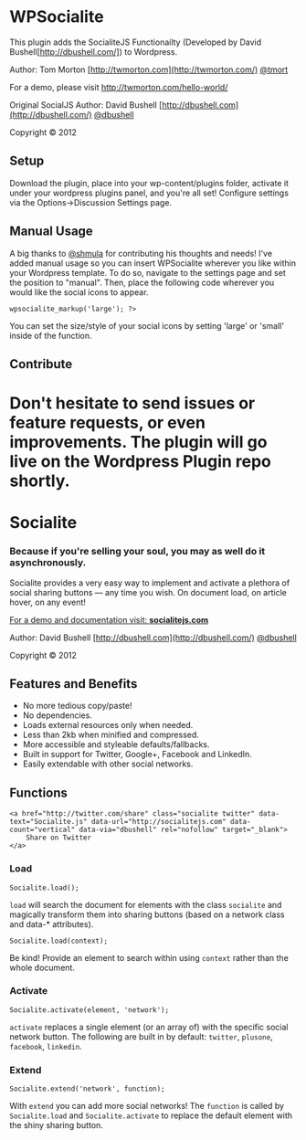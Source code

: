 # WPSocialite

This plugin adds the SocialiteJS Functionailty (Developed by David Bushell[http://dbushell.com/]) to Wordpress. 

Author: Tom Morton [http://twmorton.com](http://twmorton.com/) [@tmort](http://twitter.com/tmort/)

For a demo, please visit http://twmorton.com/hello-world/


Original SocialJS Author: David Bushell [http://dbushell.com](http://dbushell.com/) [@dbushell](http://twitter.com/dbushell/)

Copyright © 2012

## Setup

Download the plugin, place into your wp-content/plugins folder, activate it under your wordpress plugins panel, and you're all set! Configure settings via the Options->Discussion Settings page. 

## Manual Usage

A big thanks to [@shmula](http://twitter.com/shmula/) for contributing his thoughts and needs! I've added manual usage so you can insert WPSocialite wherever you like within your Wordpress template. To do so, navigate to the settings page and set the position to "manual". Then, place the following code wherever you would like the social icons to appear. 

<code><?php echo $wpsocialite->wpsocialite_markup('large'); ?> </code> 

You can set the size/style of your social icons by setting 'large' or 'small' inside of the function. 

## Contribute

Don't hesitate to send issues or feature requests, or even improvements. The plugin will go live on the Wordpress Plugin repo shortly. 
=======
# Socialite

### Because if you're selling your soul, you may as well do it asynchronously.

Socialite provides a very easy way to implement and activate a plethora of social sharing buttons — any time you wish. On document load, on article hover, on any event!

[For a demo and documentation visit: **socialitejs.com**](http://www.socialitejs.com/)

Author: David Bushell [http://dbushell.com](http://dbushell.com/) [@dbushell](http://twitter.com/dbushell/)

Copyright © 2012

## Features and Benefits

* No more tedious copy/paste!
* No dependencies.
* Loads external resources only when needed.
* Less than 2kb when minified and compressed.
* More accessible and styleable defaults/fallbacks.
* Built in support for Twitter, Google+, Facebook and LinkedIn.
* Easily extendable with other social networks.

## Functions

	<a href="http://twitter.com/share" class="socialite twitter" data-text="Socialite.js" data-url="http://socialitejs.com" data-count="vertical" data-via="dbushell" rel="nofollow" target="_blank">
		Share on Twitter
	</a>

### Load

	Socialite.load();

`load` will search the document for elements with the class `socialite` and magically transform them into sharing buttons (based on a network class and data-* attributes).

	Socialite.load(context);

Be kind! Provide an element to search within using `context` rather than the whole document.

### Activate

	Socialite.activate(element, 'network');

`activate` replaces a single element (or an array of) with the specific social network button. The following are built in by default: `twitter`, `plusone`, `facebook`, `linkedin`.

### Extend

	Socialite.extend('network', function);

With `extend` you can add more social networks! The `function` is called by `Socialite.load` and `Socialite.activate` to replace the default element with the shiny sharing button. 

